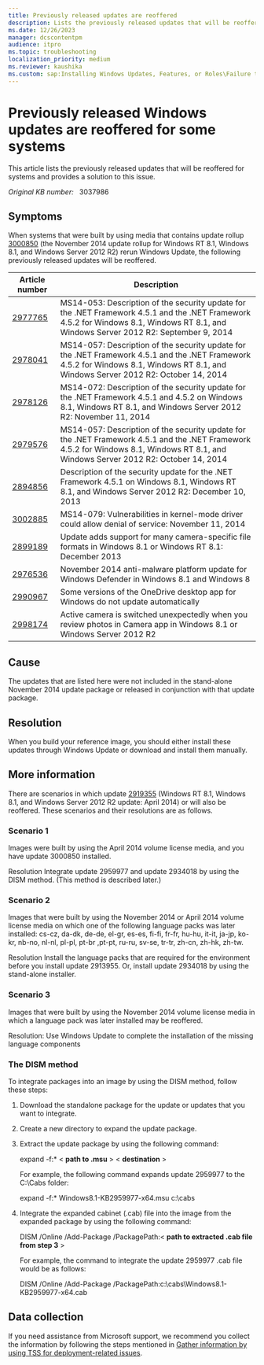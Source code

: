 ```yaml
---
title: Previously released updates are reoffered
description: Lists the previously released updates that will be reoffered for systems that were built by using media that contains the November 2014 update rollup for Windows RT 8.1, Windows 8.1, and Windows Server 2012 R2.
ms.date: 12/26/2023
manager: dcscontentpm
audience: itpro
ms.topic: troubleshooting
localization_priority: medium
ms.reviewer: kaushika
ms.custom: sap:Installing Windows Updates, Features, or Roles\Failure to install Windows Updates, csstroubleshoot
---
```

# Previously released Windows updates are reoffered for some systems

This article lists the previously released updates that will be reoffered for systems and provides a solution to this issue.

_Original KB number:_ &nbsp; 3037986

## Symptoms

When systems that were built by using media that contains update rollup [3000850](https://support.microsoft.com/help/3000850?wa=wsignin1.0) (the November 2014 update rollup for Windows RT 8.1, Windows 8.1, and Windows Server 2012 R2) rerun Windows Update, the following previously released updates will be reoffered.

| Article number| Description |
|---|---|
| [2977765](https://support.microsoft.com/help/2977765)|MS14-053: Description of the security update for the .NET Framework 4.5.1 and the .NET Framework 4.5.2 for Windows 8.1, Windows RT 8.1, and Windows Server 2012 R2: September 9, 2014|
| [2978041](https://support.microsoft.com/help/2978041)|MS14-057: Description of the security update for the .NET Framework 4.5.1 and the .NET Framework 4.5.2 for Windows 8.1, Windows RT 8.1, and Windows Server 2012 R2: October 14, 2014|
| [2978126](https://support.microsoft.com/help/2978126)|MS14-072: Description of the security update for the .NET Framework 4.5.1 and 4.5.2 on Windows 8.1, Windows RT 8.1, and Windows Server 2012 R2: November 11, 2014|
| [2979576](https://support.microsoft.com/help/2979576)|MS14-057: Description of the security update for the .NET Framework 4.5.1 and the .NET Framework 4.5.2 for Windows 8.1, Windows RT 8.1, and Windows Server 2012 R2: October 14, 2014|
| [2894856](https://support.microsoft.com/help/2894856)|Description of the security update for the .NET Framework 4.5.1 on Windows 8.1, Windows RT 8.1, and Windows Server 2012 R2: December 10, 2013|
| [3002885](https://support.microsoft.com/help/3002885)|MS14-079: Vulnerabilities in kernel-mode driver could allow denial of service: November 11, 2014|
| [2899189](https://support.microsoft.com/help/2899189)|Update adds support for many camera-specific file formats in Windows 8.1 or Windows RT 8.1: December 2013|
| [2976536](https://support.microsoft.com/help/2976536)|November 2014 anti-malware platform update for Windows Defender in Windows 8.1 and Windows 8|
| [2990967](https://support.microsoft.com/help/2990967)|Some versions of the OneDrive desktop app for Windows do not update automatically|
| [2998174](https://support.microsoft.com/help/2998174)|Active camera is switched unexpectedly when you review photos in Camera app in Windows 8.1 or Windows Server 2012 R2|
  
## Cause

The updates that are listed here were not included in the stand-alone November 2014 update package or released in conjunction with that update package.

## Resolution

When you build your reference image, you should either install these updates through Windows Update or download and install them manually.

## More information

There are scenarios in which update [2919355](https://support.microsoft.com/help/2919355)  (Windows RT 8.1, Windows 8.1, and Windows Server 2012 R2 update: April 2014) or will also be reoffered. These scenarios and their resolutions are as follows.

### Scenario 1

Images were built by using the April 2014 volume license media, and you have update 3000850 installed.

Resolution Integrate update 2959977 and update 2934018 by using the DISM method. (This method is described later.)

### Scenario 2

Images that were built by using the November 2014 or April 2014 volume license media on which one of the following language packs was later installed: cs-cz, da-dk, de-de, el-gr, es-es, fi-fi, fr-fr, hu-hu, it-it, ja-jp, ko-kr, nb-no, nl-nl, pl-pl, pt-br ,pt-pt, ru-ru, sv-se, tr-tr, zh-cn, zh-hk, zh-tw.

Resolution Install the language packs that are required for the environment before you install update 2913955. Or, install update 2934018 by using the stand-alone installer.

### Scenario 3

Images that were built by using the November 2014 volume license media in which a language pack was later installed may be reoffered.

Resolution: Use Windows Update to complete the installation of the missing language components

### The DISM method

To integrate packages into an image by using the DISM method, follow these steps:

1. Download the standalone package for the update or updates that you want to integrate.
2. Create a new directory to expand the update package.
3. Extract the update package by using the following command:

    expand -f:* < **path to .msu** > < **destination** >

    For example, the following command expands update 2959977 to the C:\Cabs folder:

    expand -f:* Windows8.1-KB2959977-x64.msu c:\cabs

4. Integrate the expanded cabinet (.cab) file into the image from the expanded package by using the following command:

    DISM /Online /Add-Package /PackagePath:< **path to extracted .cab file from step 3** >

    For example, the command to integrate the update 2959977 .cab file would be as follows:

    DISM /Online /Add-Package /PackagePath:c:\cabs\Windows8.1-KB2959977-x64.cab

## Data collection

If you need assistance from Microsoft support, we recommend you collect the information by following the steps mentioned in [Gather information by using TSS for deployment-related issues](../windows-troubleshooters/gather-information-using-tss-deployment.md).
